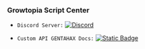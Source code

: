### Growtopia Script Center

* `Discord Server:` [![Discord](https://img.shields.io/discord/1312950262306181130)](https://growtopiascript.my.id)

* `Custom API GENTAHAX Docs:` 
[
![Static Badge](https://img.shields.io/badge/CustomApi-click-blue)
](https://github.com/MonarchSatan/Lua-Docs/blob/main/customapi.md)
